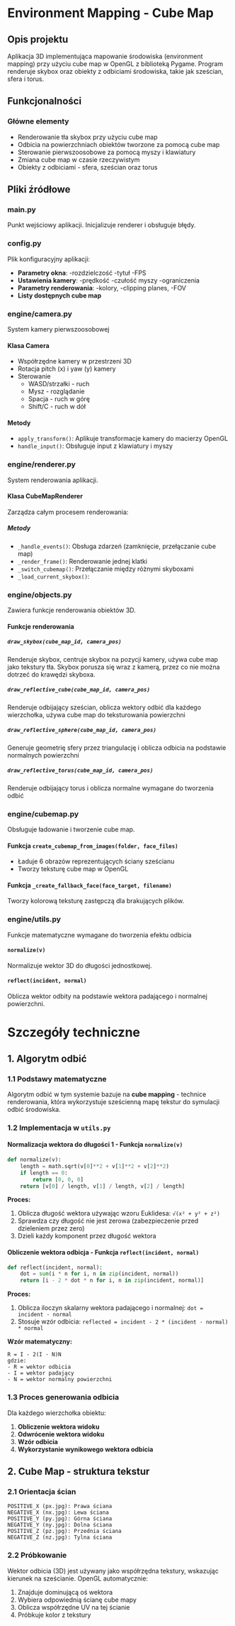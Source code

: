 # Environment Mapping - Cube Map

## Opis projektu

Aplikacja 3D implementująca mapowanie środowiska (environment mapping) przy użyciu cube map w OpenGL z biblioteką Pygame. Program renderuje skybox oraz obiekty z odbiciami środowiska, takie jak sześcian, sfera i torus.

## Funkcjonalności

### Główne elementy
- Renderowanie tła skybox przy użyciu cube map
- Odbicia na powierzchniach obiektów tworzone za pomocą cube map
- Sterowanie pierwszoosobowe za pomocą myszy i klawiatury
- Zmiana cube map w czasie rzeczywistym
- Obiekty z odbiciami - sfera, sześcian oraz torus

## Pliki źródłowe

### main.py
Punkt wejściowy aplikacji. Inicjalizuje renderer i obsługuje błędy.

### config.py
Plik konfiguracyjny aplikacji:
- **Parametry okna**: 
    -rozdzielczość
    -tytuł 
    -FPS
- **Ustawienia kamery**: 
    -prędkość
    -czułość myszy
    -ograniczenia
- **Parametry renderowania**: 
    -kolory, 
    -clipping planes, 
    -FOV
- **Listy dostępnych cube map**

### engine/camera.py
System kamery pierwszoosobowej

#### Klasa Camera
- Współrzędne kamery w przestrzeni 3D
- Rotacja pitch (x) i yaw (y) kamery
- Sterowanie 
  - WASD/strzałki - ruch
  - Mysz - rozglądanie
  - Spacja - ruch w górę
  - Shift/C - ruch w dół

#### Metody
- `apply_transform()`: Aplikuje transformacje kamery do macierzy OpenGL
- `handle_input()`: Obsługuje input z klawiatury i myszy

### engine/renderer.py
System renderowania aplikacji.

#### Klasa CubeMapRenderer
Zarządza całym procesem renderowania:

##### Metody
- `_handle_events()`: Obsługa zdarzeń (zamknięcie, przełączanie cube map)
- `_render_frame()`: Renderowanie jednej klatki
- `_switch_cubemap()`: Przełączanie między różnymi skyboxami
- `_load_current_skybox()`: 

### engine/objects.py
Zawiera funkcje renderowania obiektów 3D.

#### Funkcje renderowania

##### `draw_skybox(cube_map_id, camera_pos)`
Renderuje skybox, centruje skybox na pozycji kamery, używa cube map jako tekstury tła. Skybox porusza się wraz z kamerą, przez co nie można dotrzeć do krawędzi skyboxa.

##### `draw_reflective_cube(cube_map_id, camera_pos)`
Renderuje odbijający sześcian, oblicza wektory odbić dla każdego wierzchołka, używa cube map do teksturowania powierzchni

##### `draw_reflective_sphere(cube_map_id, camera_pos)`
 Generuje geometrię sfery przez triangulację i oblicza odbicia na podstawie normalnych powierzchni

##### `draw_reflective_torus(cube_map_id, camera_pos)`
Renderuje odbijający torus i oblicza normalne wymagane do tworzenia odbić

### engine/cubemap.py
Obsługuje ładowanie i tworzenie cube map.

#### Funkcja `create_cubemap_from_images(folder, face_files)`
- Ładuje 6 obrazów reprezentujących ściany sześcianu
- Tworzy teksturę cube map w OpenGL

#### Funkcja `_create_fallback_face(face_target, filename)`
Tworzy kolorową teksturę zastępczą dla brakujących plików.

### engine/utils.py
Funkcje matematyczne wymagane do tworzenia efektu odbicia

#### `normalize(v)`
Normalizuje wektor 3D do długości jednostkowej.

#### `reflect(incident, normal)`
Oblicza wektor odbity na podstawie wektora padającego i normalnej powierzchni.



# Szczegóły techniczne

## 1. Algorytm odbić

### 1.1 Podstawy matematyczne

Algorytm odbić w tym systemie bazuje na **cube mapping** - technice renderowania, która wykorzystuje sześcienną mapę tekstur do symulacji odbić środowiska.

### 1.2 Implementacja w `utils.py`

#### Normalizacja wektora do długości 1 - Funkcja `normalize(v)` 
```python
def normalize(v):
    length = math.sqrt(v[0]**2 + v[1]**2 + v[2]**2)
    if length == 0:
        return [0, 0, 0]
    return [v[0] / length, v[1] / length, v[2] / length]
```

**Proces:**
1. Oblicza długość wektora używając wzoru Euklidesa: `√(x² + y² + z²)`
2. Sprawdza czy długość nie jest zerowa (zabezpieczenie przed dzieleniem przez zero)
3. Dzieli każdy komponent przez długość wektora

#### Obliczenie wektora odbicja - Funkcja `reflect(incident, normal)`
```python
def reflect(incident, normal):
    dot = sum(i * n for i, n in zip(incident, normal))
    return [i - 2 * dot * n for i, n in zip(incident, normal)]
```

**Proces:**
1. Oblicza iloczyn skalarny wektora padającego i normalnej: `dot = incident · normal`
2. Stosuje wzór odbicia: `reflected = incident - 2 * (incident · normal) * normal`

**Wzór matematyczny:**
```
R = I - 2(I · N)N
gdzie:
- R = wektor odbicia
- I = wektor padający
- N = wektor normalny powierzchni
```

### 1.3 Proces generowania odbicia

Dla każdego wierzchołka obiektu:
1. **Obliczenie wektora widoku**
2. **Odwrócenie wektora widoku** 
3. **Wzór odbicia** 
4. **Wykorzystanie wynikowego wektora odbicia** 

## 2. Cube Map - struktura tekstur

### 2.1 Orientacja ścian
```
POSITIVE_X (px.jpg): Prawa ściana
NEGATIVE_X (nx.jpg): Lewa ściana
POSITIVE_Y (py.jpg): Górna ściana
NEGATIVE_Y (ny.jpg): Dolna ściana
POSITIVE_Z (pz.jpg): Przednia ściana
NEGATIVE_Z (nz.jpg): Tylna ściana
```

### 2.2 Próbkowanie
Wektor odbicia (3D) jest używany jako współrzędna tekstury, wskazując kierunek na sześcianie. OpenGL automatycznie:
1. Znajduje dominującą oś wektora
2. Wybiera odpowiednią ścianę cube mapy
3. Oblicza współrzędne UV na tej ścianie
4. Próbkuje kolor z tekstury


